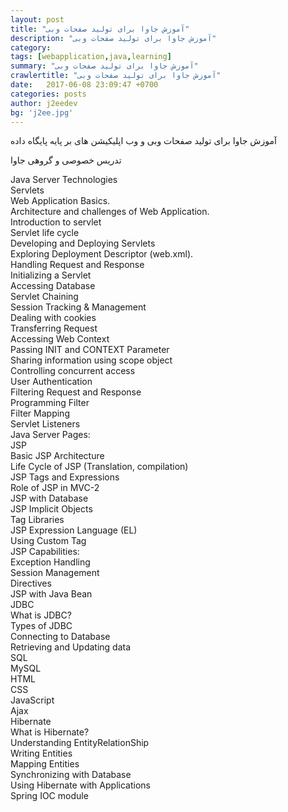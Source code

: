 ```yaml
---
layout: post
title: "آموزش جاوا برای تولید صفحات وبی"
description: "آموزش جاوا برای تولید صفحات وبی"
category: 
tags: [webapplication,java,learning]
summary: "آموزش جاوا برای تولید صفحات وبی"
crawlertitle: "آموزش جاوا برای تولید صفحات وبی"
date:   2017-06-08 23:09:47 +0700
categories: posts
author: j2eedev
bg: 'j2ee.jpg'
---
```


آموزش جاوا برای تولید صفحات وبی و وب اپلیکیشن های بر پایه پایگاه داده

تدریس خصوصی و گروهی جاوا

<div dir="ltr">
Java Server Technologies<br/>
Servlets<br/>
Web Application Basics.<br/>
Architecture and challenges of Web Application.<br/>
Introduction to servlet<br/>
Servlet life cycle<br/>
Developing and Deploying Servlets<br/>
Exploring Deployment Descriptor (web.xml).<br/>
Handling Request and Response<br/>
Initializing a Servlet<br/>
Accessing Database<br/>
Servlet Chaining<br/>
Session Tracking & Management<br/>
Dealing with cookies<br/>
Transferring Request<br/>
Accessing Web Context<br/>
Passing INIT and CONTEXT Parameter<br/>
Sharing information using scope object<br/>
Controlling concurrent access<br/>
User Authentication<br/>
Filtering Request and Response<br/>
Programming Filter<br/>
Filter Mapping<br/>
Servlet Listeners<br/>
Java Server Pages:<br/>
JSP<br/>
Basic JSP Architecture<br/>
Life Cycle of JSP (Translation, compilation)<br/>
JSP Tags and Expressions<br/>
Role of JSP in MVC-2<br/>
JSP with Database<br/>
JSP Implicit Objects<br/>
Tag Libraries<br/>
JSP Expression Language (EL)<br/>
Using Custom Tag<br/>
JSP Capabilities:<br/>
Exception Handling<br/>
Session Management<br/>
Directives<br/>
JSP with Java Bean<br/>
JDBC<br/>
What is JDBC?<br/>
Types of JDBC<br/>
Connecting to Database<br/>
Retrieving and Updating data<br/>
SQL<br/>
MySQL<br/>
HTML<br/>
CSS<br/>
JavaScript<br/>
Ajax<br/>
Hibernate<br/>
What is Hibernate?<br/>
Understanding EntityRelationShip<br/>
Writing Entities<br/>
Mapping Entities<br/>
Synchronizing with Database<br/>
Using Hibernate with Applications<br/>
Spring IOC module
</div>
